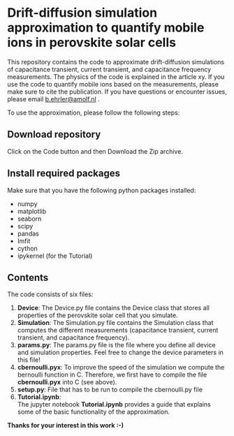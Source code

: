 # Drift-diffusion simulation approximation to quantify mobile ions in perovskite solar cells

This repository contains the code to approximate drift-diffusion simulations of capacitance transient, current transient, and capacitance frequency measurements. The physics of the code is explained in the article xy. If you use the code to quantify mobile ions based on the measurements, please make sure to cite the publication. If you have questions or encounter issues, please email b.ehrler@amolf.nl . 

To use the approximation, please follow the following steps: 

## Download repository
Click on the Code button and then Download the Zip archive. 

## Install required packages 
Make sure that you have the following python packages installed: 
- numpy 
- matplotlib
- seaborn
- scipy
- pandas
- lmfit
- cython 
- ipykernel (for the Tutorial)


## Contents
The code consists of six files: 
1. **Device**:
The Device.py file contains the Device class that stores all properties of the perovskite solar cell that you simulate. 
2. **Simulation**:
The Simulation.py file contains the Simulation class that computes the different measurements (capacitance transient, current transient, and capacitance frequency).
3. **params.py**:
The params.py file is the file where you define all device and simulation properties. Feel free to change the device parameters in this file! 
4. **cbernoulli.pyx**:
To improve the speed of the simulation we compute the bernoulli function in C. Therefore, we first have to compile the file **cbernoulli.pyx** into C (see above). 
5. **setup.py**:
File that has to be run to compile the cbernoulli.py file  
5. **Tutorial.ipynb**:  
The jupyter notebook **Tutorial.ipynb**  provides a guide that explains some of the basic functionality of the approximation. 


**Thanks for your interest in this work :-)**
